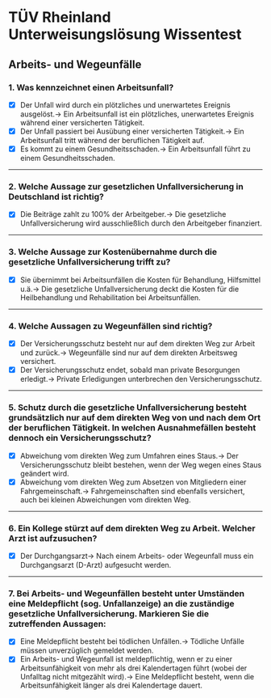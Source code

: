 # **TÜV Rheinland Unterweisungslösung Wissentest**

## **Arbeits- und Wegeunfälle**

### **1. Was kennzeichnet einen Arbeitsunfall?**

- [x] Der Unfall wird durch ein plötzliches und unerwartetes Ereignis ausgelöst.→ Ein Arbeitsunfall ist ein plötzliches, unerwartetes Ereignis während einer versicherten Tätigkeit.
- [x] Der Unfall passiert bei Ausübung einer versicherten Tätigkeit.→ Ein Arbeitsunfall tritt während der beruflichen Tätigkeit auf.
- [x] Es kommt zu einem Gesundheitsschaden.→ Ein Arbeitsunfall führt zu einem Gesundheitsschaden.

---

### **2. Welche Aussage zur gesetzlichen Unfallversicherung in Deutschland ist richtig?**

- [x] Die Beiträge zahlt zu 100% der Arbeitgeber.→ Die gesetzliche Unfallversicherung wird ausschließlich durch den Arbeitgeber finanziert.

---

### **3. Welche Aussage zur Kostenübernahme durch die gesetzliche Unfallversicherung trifft zu?**

- [x] Sie übernimmt bei Arbeitsunfällen die Kosten für Behandlung, Hilfsmittel u.ä.→ Die gesetzliche Unfallversicherung deckt die Kosten für die Heilbehandlung und Rehabilitation bei Arbeitsunfällen.

---

### **4. Welche Aussagen zu Wegeunfällen sind richtig?**

- [x] Der Versicherungsschutz besteht nur auf dem direkten Weg zur Arbeit und zurück.→ Wegeunfälle sind nur auf dem direkten Arbeitsweg versichert.
- [x] Der Versicherungsschutz endet, sobald man private Besorgungen erledigt.→ Private Erledigungen unterbrechen den Versicherungsschutz.

---

### **5. Schutz durch die gesetzliche Unfallversicherung besteht grundsätzlich nur auf dem direkten Weg von und nach dem Ort der beruflichen Tätigkeit. In welchen Ausnahmefällen besteht dennoch ein Versicherungsschutz?**

- [x] Abweichung vom direkten Weg zum Umfahren eines Staus.→ Der Versicherungsschutz bleibt bestehen, wenn der Weg wegen eines Staus geändert wird.
- [x] Abweichung vom direkten Weg zum Absetzen von Mitgliedern einer Fahrgemeinschaft.→ Fahrgemeinschaften sind ebenfalls versichert, auch bei kleinen Abweichungen vom direkten Weg.

---

### **6. Ein Kollege stürzt auf dem direkten Weg zu Arbeit. Welcher Arzt ist aufzusuchen?**

- [x] Der Durchgangsarzt→ Nach einem Arbeits- oder Wegeunfall muss ein Durchgangsarzt (D-Arzt) aufgesucht werden.

---

### **7. Bei Arbeits- und Wegeunfällen besteht unter Umständen eine Meldepflicht (sog. Unfallanzeige) an die zuständige gesetzliche Unfallversicherung. Markieren Sie die zutreffenden Aussagen:**

- [x] Eine Meldepflicht besteht bei tödlichen Unfällen.→ Tödliche Unfälle müssen unverzüglich gemeldet werden.
- [x] Ein Arbeits- und Wegeunfall ist meldepflichtig, wenn er zu einer Arbeitsunfähigkeit von mehr als drei Kalendertagen führt (wobei der Unfalltag nicht mitgezählt wird).→ Eine Meldepflicht besteht, wenn die Arbeitsunfähigkeit länger als drei Kalendertage dauert.
